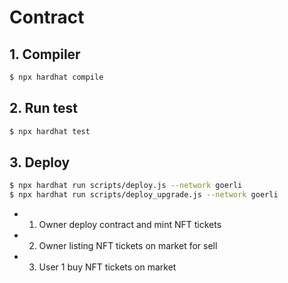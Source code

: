 # Contract

## 1. Compiler

```bash
$ npx hardhat compile
```

## 2. Run test

```bash
$ npx hardhat test
```

## 3. Deploy

```bash
$ npx hardhat run scripts/deploy.js --network goerli
$ npx hardhat run scripts/deploy_upgrade.js --network goerli
```

- 1. Owner deploy contract and mint NFT tickets
- 2. Owner listing NFT tickets on market for sell
- 3. User 1 buy NFT tickets on market
